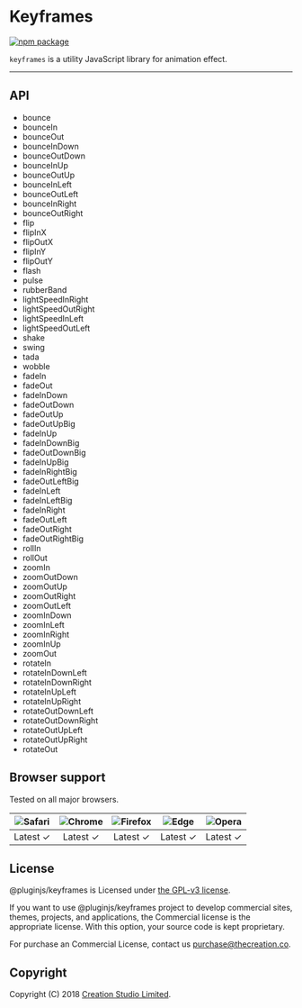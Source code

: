 # Keyframes

[![npm package](https://img.shields.io/npm/v/@pluginjs/keyframes.svg)](https://www.npmjs.com/package/@pluginjs/keyframes)

`keyframes` is a utility JavaScript library for animation effect.

---

## API

- bounce
- bounceIn
- bounceOut
- bounceInDown
- bounceOutDown
- bounceInUp
- bounceOutUp
- bounceInLeft
- bounceOutLeft
- bounceInRight
- bounceOutRight
- flip
- flipInX
- flipOutX
- flipInY
- flipOutY
- flash
- pulse
- rubberBand
- lightSpeedInRight
- lightSpeedOutRight
- lightSpeedInLeft
- lightSpeedOutLeft
- shake
- swing
- tada
- wobble
- fadeIn
- fadeOut
- fadeInDown
- fadeOutDown
- fadeOutUp
- fadeOutUpBig
- fadeInUp
- fadeInDownBig
- fadeOutDownBig
- fadeInUpBig
- fadeInRightBig
- fadeOutLeftBig
- fadeInLeft
- fadeInLeftBig
- fadeInRight
- fadeOutLeft
- fadeOutRight
- fadeOutRightBig
- rollIn
- rollOut
- zoomIn
- zoomOutDown
- zoomOutUp
- zoomOutRight
- zoomOutLeft
- zoomInDown
- zoomInLeft
- zoomInRight
- zoomInUp
- zoomOut
- rotateIn
- rotateInDownLeft
- rotateInDownRight
- rotateInUpLeft
- rotateInUpRight
- rotateOutDownLeft
- rotateOutDownRight
- rotateOutUpLeft
- rotateOutUpRight
- rotateOut

## Browser support

Tested on all major browsers.

| <img src="https://raw.githubusercontent.com/alrra/browser-logos/master/src/safari/safari_32x32.png" alt="Safari"> | <img src="https://raw.githubusercontent.com/alrra/browser-logos/master/src/chrome/chrome_32x32.png" alt="Chrome"> | <img src="https://raw.githubusercontent.com/alrra/browser-logos/master/src/firefox/firefox_32x32.png" alt="Firefox"> | <img src="https://raw.githubusercontent.com/alrra/browser-logos/master/src/edge/edge_32x32.png" alt="Edge"> | <img src="https://raw.githubusercontent.com/alrra/browser-logos/master/src/opera/opera_32x32.png" alt="Opera"> |
|:--:|:--:|:--:|:--:|:--:|
| Latest ✓ | Latest ✓ | Latest ✓ | Latest ✓ | Latest ✓ |

## License

@pluginjs/keyframes is Licensed under [the GPL-v3 license](LICENSE).

If you want to use @pluginjs/keyframes project to develop commercial sites, themes, projects, and applications, the Commercial license is the appropriate license. With this option, your source code is kept proprietary.

For purchase an Commercial License, contact us purchase@thecreation.co.

## Copyright

Copyright (C) 2018 [Creation Studio Limited](creationstudio.com).